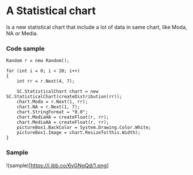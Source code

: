 # A Statistical chart

Is a new statistical chart that include a lot of data in same chart, like Moda, NA or Media.


### Code sample

```
Random r = new Random();

for (int i = 0; i < 20; i++)
{
    int rr = r.Next(4, 7);

    SC.StatisticalChart chart = new SC.StatisticalChart(createDistribution(rr));
    chart.Moda = r.Next(1, rr);
    chart.NA = r.Next(1, 7);
    chart.StringFormat = "0.0";
    chart.MediaHA = createFloat(r, rr);
    chart.MediaAA = createFloat(r, rr);
    pictureBox1.BackColor = System.Drawing.Color.White;
    pictureBox1.Image = chart.ResizeTo(this.Width);
}
```

### Sample

!(sample)[https://i.ibb.co/6yGNgQd/1.png]


